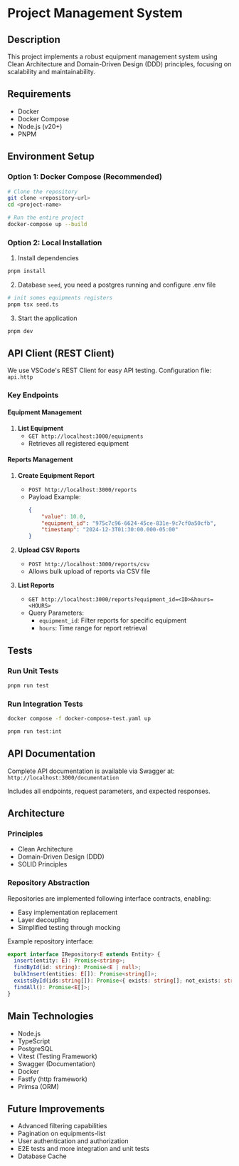 # Project Management System

## Description
This project implements a robust equipment management system using Clean Architecture and Domain-Driven Design (DDD) principles, focusing on scalability and maintainability.

## Requirements
- Docker
- Docker Compose
- Node.js (v20+)
- PNPM

## Environment Setup

### Option 1: Docker Compose (Recommended)
```bash
# Clone the repository
git clone <repository-url>
cd <project-name>

# Run the entire project
docker-compose up --build
```

### Option 2: Local Installation

1. Install dependencies
```bash
pnpm install
```

2. Database `seed`, you need a postgres running and configure .env file
```bash
# init somes equipments registers
pnpm tsx seed.ts
```

3. Start the application
```bash
pnpm dev
```

## API Client (REST Client)

We use VSCode's REST Client for easy API testing. Configuration file: `api.http`

### Key Endpoints

#### Equipment Management
1. **List Equipment**
   - `GET http://localhost:3000/equipments`
   - Retrieves all registered equipment

#### Reports Management
1. **Create Equipment Report**
   - `POST http://localhost:3000/reports`
   - Payload Example:
     ```json
     {
         "value": 10.0,
         "equipment_id": "975c7c96-6624-45ce-831e-9c7cf0a50cfb",
         "timestamp": "2024-12-3T01:30:00.000-05:00"
     }
     ```

2. **Upload CSV Reports**
   - `POST http://localhost:3000/reports/csv`
   - Allows bulk upload of reports via CSV file

3. **List Reports**
   - `GET http://localhost:3000/reports?equipment_id=<ID>&hours=<HOURS>`
   - Query Parameters:
     - `equipment_id`: Filter reports for specific equipment
     - `hours`: Time range for report retrieval

## Tests

### Run Unit Tests
```bash
pnpm run test
```


### Run Integration Tests
```bash
docker compose -f docker-compose-test.yaml up
```
```bash
pnpm run test:int
```

## API Documentation

Complete API documentation is available via Swagger at:
`http://localhost:3000/documentation`

Includes all endpoints, request parameters, and expected responses.

## Architecture

### Principles
- Clean Architecture
- Domain-Driven Design (DDD)
- SOLID Principles

### Repository Abstraction
Repositories are implemented following interface contracts, enabling:
- Easy implementation replacement
- Layer decoupling
- Simplified testing through mocking

Example repository interface:
```typescript
export interface IRepository<E extends Entity> {
  insert(entity: E): Promise<string>;
  findById(id: string): Promise<E | null>;
  bulkInsert(entities: E[]): Promise<string[]>;
  existsById(ids:string[]): Promise<{ exists: string[]; not_exists: string[] }>
  findAll(): Promise<E[]>;
}
```

## Main Technologies
- Node.js
- TypeScript
- PostgreSQL
- Vitest (Testing Framework)
- Swagger (Documentation)
- Docker
- Fastfy (http framework)
- Primsa (ORM)

## Future Improvements
- Advanced filtering capabilities
- Pagination on equipments-list
- User authentication and authorization
- E2E tests and more integration and unit tests
- Database Cache